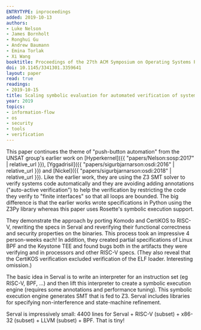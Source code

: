 ```yaml
---
ENTRYTYPE: inproceedings
added: 2019-10-13
authors:
- Luke Nelson
- James Bornholt
- Ronghui Gu
- Andrew Baumann
- Emina Torlak
- Xi Wang
booktitle: Proceedings of the 27th ACM Symposium on Operating Systems Principles (SOSP)
doi: 10.1145/3341301.3359641
layout: paper
read: true
readings:
- 2019-10-15
title: Scaling symbolic evaluation for automated verification of systems code with Serval
year: 2019
topics:
- information-flow
- os
- security
- tools
- verification
---
```


This paper continues the theme of "push-button automation" from the UNSAT group's earlier work on
[Hyperkernel]({{ "papers/Nelson:sosp:2017" | relative_url }}),
[Yggadrisil]({{ "papers/sigurbjarnarson:osdi:2016" | relative_url }})
and [Nickel]({{ "papers/sigurbjarnarson:osdi:2018" | relative_url }}).
Like the earlier work, they are using the Z3 SMT solver to verify systems code automatically 
and they are avoiding adding annotations ("auto-active verification") to help the verification 
by restricting the code they verify to "finite interfaces" so that all loops are bounded.
The big difference is that the earlier works wrote specifications in Python using the Z3Py library whereas this paper uses Rosette's symbolic execution support.

They demonstrate the approach by porting Komodo and CertiKOS to RISC-V, rewriting the specs in Serval and reverifying their functional correctness and security properties on the binaries.  This process took an impressive 4 person-weeks each!
In addition, they created partial specifications of Linux BPF and the Keystone TEE and found bugs both in the artifacts they were verifying and in processors and other RISC-V specs.
(They also reveal that the CertiKOS verification excluded verification of the ELF loader.  Interesting omission.)

The basic idea in Serval is to write an interpreter for an instruction set (eg RISC-V, BPF, ...) and then lift this interpreter to create a symbolic execution engine (requires some annotations and performance tuning).  This symbolic execution engine generates SMT that is fed to Z3. Serval includes libraries for specifying non-interference and state-machine refinement.

Serval is impressively small: 4400 lines for Serval + RISC-V (subset) + x86-32 (subset) + LLVM (subset) + BPF.  That is tiny!
